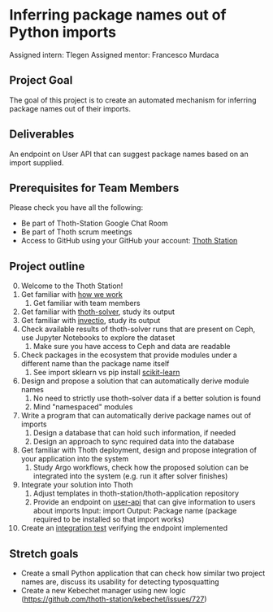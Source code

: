 # Inferring package names out of Python imports

Assigned intern: Tlegen
Assigned mentor: Francesco Murdaca

## Project Goal
The goal of this project is to create an automated mechanism for inferring package names out of their imports.

## Deliverables
An endpoint on User API that can suggest package names based on an import supplied.

## Prerequisites for Team Members

Please check you have all the following:

* Be part of Thoth-Station Google Chat Room
* Be part of Thoth scrum meetings
* Access to GitHub using your GitHub your account: [Thoth Station](https://github.com/thoth-station)

## Project outline

0. Welcome to the Thoth Station!
1. Get familiar with [how we work](https://github.com/thoth-station/core/blob/master/README.rst)
    1. Get familiar with team members
2. Get familiar with [thoth-solver](https://github.com/thoth-station/solver/), study its output
3. Get familiar with [invectio](https://github.com/thoth-station/invectio), study its output
4. Check available results of thoth-solver runs that are present on Ceph, use Jupyter Notebooks to explore the dataset
    1. Make sure you have access to Ceph and data are readable
5. Check packages in the ecosystem that provide modules under a different name than the package name itself
    1. See import sklearn vs pip install [scikit-learn](https://pypi.org/project/scikit-learn/)
6. Design and propose a solution that can automatically derive module names
    1. No need to strictly use thoth-solver data if a better solution is found
    2. Mind "namespaced" modules
7. Write a program that can automatically derive package names out of imports
    1. Design a database that can hold such information, if needed
    2. Design an approach to sync required data into the database
8. Get familiar with Thoth deployment, design and propose integration of your application into the system
    1. Study Argo workflows, check how the proposed solution can be integrated into the system (e.g. run it after solver finishes)
9. Integrate your solution into Thoth
    1. Adjust templates in thoth-station/thoth-application repository
    2. Provide an endpoint on [user-api](https://github.com/thoth-station/user-api/) that can give information to users about imports Input: import Output: Package name (package required to be installed so that import works)
10. Create an [integration test](https://github.com/thoth-station/integration-tests/) verifying the endpoint implemented

## Stretch goals

* Create a small Python application that can check how similar two project names are, discuss its usability for detecting typosquatting
* Create a new Kebechet manager using new logic (https://github.com/thoth-station/kebechet/issues/727)
